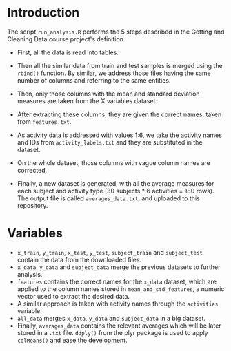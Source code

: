 # Introduction

The script `run_analysis.R` performs the 5 steps described in the Getting and Cleaning Data course project's definition.

* First, all the data is read into tables.
* Then all the similar data from train and test samples is merged using the `rbind()` function. By similar, we address those files having the same number of columns and referring to the same entities.
* Then, only those columns with the mean and standard deviation measures are taken from the X variables dataset.

* After extracting these columns, they are given the correct names, taken from `features.txt`.

* As activity data is addressed with values 1:6, we take the activity names and IDs from `activity_labels.txt` and they are substituted in the dataset.
* On the whole dataset, those columns with vague column names are corrected.

* Finally, a new dataset is generated, with all the average measures for each subject and activity type (30 subjects * 6 activities = 180 rows). The output file is called `averages_data.txt`, and uploaded to this repository.

# Variables

* `x_train`, `y_train`, `x_test`, `y_test`, `subject_train` and `subject_test` contain the data from the downloaded files.
* `x_data`, `y_data` and `subject_data` merge the previous datasets to further analysis.
* `features` contains the correct names for the `x_data` dataset, which are applied to the column names stored in `mean_and_std_features`, a numeric vector used to extract the desired data.
* A similar approach is taken with activity names through the `activities` variable.
* `all_data` merges `x_data`, `y_data` and `subject_data` in a big dataset.
* Finally, `averages_data` contains the relevant averages which will be later stored in a `.txt` file. `ddply()` from the plyr package is used to apply `colMeans()` and ease the development.
